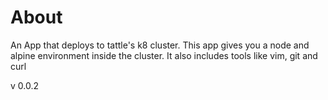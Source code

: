 # About

An App that deploys to tattle's k8 cluster. This app gives you a node and alpine environment inside the cluster. It also includes tools like vim, git and curl

v 0.0.2
